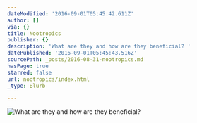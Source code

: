 ```yaml
---
dateModified: '2016-09-01T05:45:42.611Z'
author: []
via: {}
title: Nootropics
publisher: {}
description: 'What are they and how are they beneficial? '
datePublished: '2016-09-01T05:45:43.516Z'
sourcePath: _posts/2016-08-31-nootropics.md
hasPage: true
starred: false
url: nootropics/index.html
_type: Blurb

---
```

![What are they and how are they beneficial? ](https://the-grid-user-content.s3-us-west-2.amazonaws.com/7cfe43aa-d428-49f0-a05a-2dea4931255b.jpg)